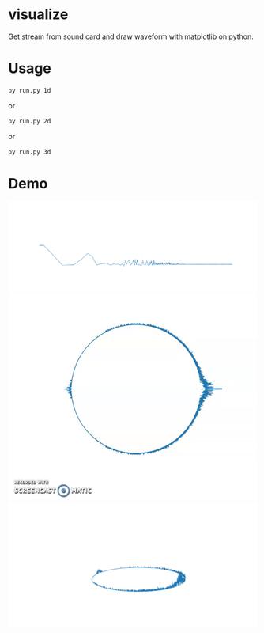 # visualize
Get stream from sound card and draw waveform with matplotlib on python.

# Usage
```bash
py run.py 1d
```
or
```bash
py run.py 2d
```
or
```bash
py run.py 3d
```

# Demo

![demo1](demo/audio_visualize_1d.png)
![demo2](demo/audio_visualize_2d.png)
![demo3](demo/audio_visualize_3d.png)